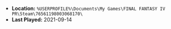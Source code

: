 * **Location:** `%USERPROFILE%\Documents\My Games\FINAL FANTASY IV PR\Steam\76561198003068170\`
* **Last Played:** 2021-09-14
